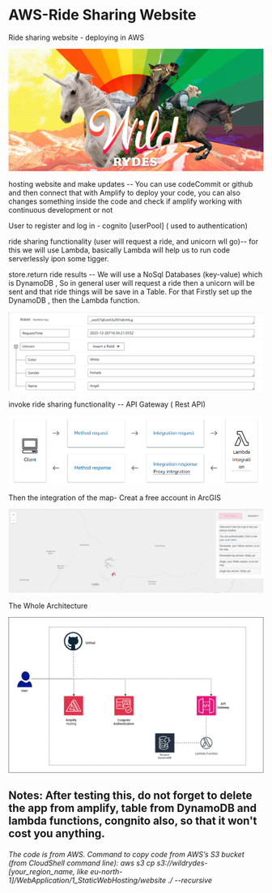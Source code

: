 # AWS-Ride Sharing Website
Ride sharing website - deploying in AWS

![Alt text](image-3.png)

hosting website and make updates -- You can use codeCommit or github and then connect that with Amplify to deploy your code, you can also changes something inside the code and check if amplify working with continuous development or not

User to register and log in - cognito [userPool] ( used to authentication)

ride sharing functionality (user will request a ride, and unicorn wll go)-- for this we will use Lambda, basically Lambda will help us to run code serverlessly ipon some tigger. 

store.return ride results -- We will use a NoSql Databases (key-value) which is DynamoDB , So in general user will request a ride then a unicorn will be sent and that ride things will be save in a Table. For that Firstly set up the DynamoDB , then the Lambda function.

![Alt text](image-2.png)

invoke ride sharing functionality -- API Gateway ( Rest API)

![Alt text](image-1.png)

Then the integration of the map- Creat a free account in ArcGIS

![Alt text](map.JPG)

The Whole Architecture 

![Alt text](architecture.png)


## Notes: After testing this, do not forget to delete the app from amplify, table from DynamoDB and lambda functions, congnito also, so that it won't cost you anything. 

###### The code is from AWS. Command to copy code from AWS’s S3 bucket (from CloudShell command line): aws s3 cp s3://wildrydes-[your_region_name, like eu-north-1]/WebApplication/1_StaticWebHosting/website ./ --recursive


